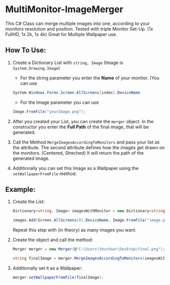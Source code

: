 # MultiMonitor-ImageMerger
This C# Class can merge multiple images into one, according to your monitors resolution and position. Tested with triple Monitor Set-Up. (1x FullHD, 1x 2k, 1x 4k) Great for Multiple Wallpaper use.


## How To Use:
1. Create a Dictionary List with `string, Image` (Image is `System.Drawing.Image`)

   - For the string parameter you enter the __Name__ of your monitor. (You can use  
   ```c#
   System.Windows.Forms.Screen.AllScreens[index].DeviceName
   ```
   
   - For the Image parameter you can use 
   ```c#
   Image.FromFile("yourImage.png");
   ```
  
  
2. After you created your List, you can create the `merger` object. In the constructor you enter the __Full Path__ of the final image, that will be generated.
3. Call the Method `MergeImagesAccordingToMonitors` and pass your list as the attribute. The second attribute defines how the images get drawn on the monitors. (Centered, Streched) It will return the path of the generated image.
4. Additionally you can set this Image as a Wallpaper using the `setWallpaperFromFile` method.


## Example:
1. Create the List:

   ```c#
   Dictionary<string, Image> imagesWithMonitor = new Dictionary<string, Image>();
   
   images.Add(Screen.AllScreens[0].DeviceName, Image.FromFile("image.png"));
   ```
   
   Repeat this step with (in theory) as many images you want.

2. Create the object and call the method:

   ```c#
   Merger merger = new Merger(@"C:\Users\YourUser\Desktop\final.png");
   
   string finalImage = merger.MergeImagesAccordingToMonitors(imagesWithMonitor, Merger.SCALEMODE.STRETCHED);
   ```

3. Additionally set it as a Wallpaper:

   ```c#
   merger.setWallpaperFromFile(finalImage);
   ```
